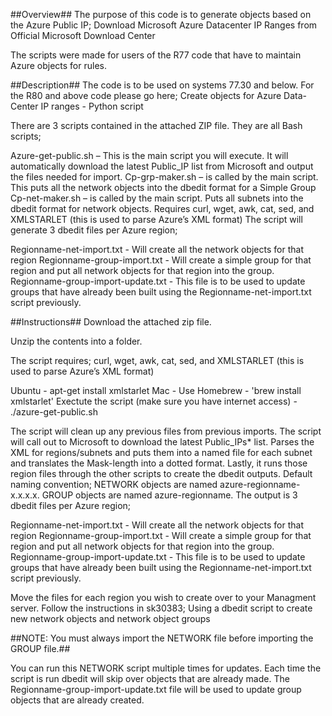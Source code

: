 ##Overview##
The purpose of this code is to generate objects based on the Azure Public IP; Download Microsoft Azure Datacenter IP Ranges from Official Microsoft Download Center

The scripts were made for users of the R77 code that have to maintain Azure objects for rules.



##Description##
The code is to be used on systems 77.30 and below. For the R80 and above code please go here; Create objects for Azure Data-Center IP ranges - Python script

There are 3 scripts contained in the attached ZIP file. They are all Bash scripts;

Azure-get-public.sh – This is the main script you will execute. It will automatically download the latest Public_IP list from Microsoft and output the files needed for import.
Cp-grp-maker.sh – is called by the main script. This puts all the network objects into the dbedit format for a Simple Group
Cp-net-maker.sh – is called by the main script. Puts all subnets into the dbedit format for network objects.
Requires curl, wget, awk, cat, sed, and XMLSTARLET (this is used to parse Azure’s XML format)
The script will generate 3 dbedit files per Azure region;

Regionname-net-import.txt - Will create all the network objects for that region
Regionname-group-import.txt - Will create a simple group for that region and put all network objects for that region into the group.
Regionname-group-import-update.txt - This file is to be used to update groups that have already been built using the Regionname-net-import.txt script previously.


##Instructions##
Download the attached zip file.

Unzip the contents into a folder.

The script requires; curl, wget, awk, cat, sed, and XMLSTARLET (this is used to parse Azure’s XML format)

Ubuntu - apt-get install xmlstarlet
Mac - Use Homebrew - 'brew install xmlstarlet'
Exectute the script (make sure you have internet access) - ./azure-get-public.sh

The script will clean up any previous files from previous imports.
The script will call out to Microsoft to download the latest Public_IPs* list. Parses the XML for regions/subnets and puts them into a named file for each subnet and translates the Mask-length into a dotted format. Lastly, it runs those region files through the other scripts to create the dbedit outputs.
Default naming convention; NETWORK objects are named azure-regionname-x.x.x.x. GROUP objects are named azure-regionname.
The output is 3 dbedit files per Azure region;

Regionname-net-import.txt - Will create all the network objects for that region
Regionname-group-import.txt - Will create a simple group for that region and put all network objects for that region into the group.
Regionname-group-import-update.txt - This file is to be used to update groups that have already been built using the Regionname-net-import.txt script previously.


Move the files for each region you wish to create over to your Managment server. Follow the instructions in sk30383; Using a dbedit script to create new network objects and network object groups

##NOTE: You must always import the NETWORK file before importing the GROUP file.##



You can run this  NETWORK script multiple times for updates. Each time the script is run dbedit will skip over objects that are already made. The Regionname-group-import-update.txt file will be used to update group objects that are already created.
